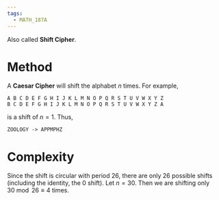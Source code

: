 ```yaml
---
tags:
  - MATH_187A
---
```

Also called **Shift Cipher**.
# Method
A **Caesar Cipher** will shift the alphabet $n$ times. For example,
```
A B C D E F G H I J K L M N O P Q R S T U V W X Y Z  
B C D E F G H I J K L M N O P Q R S T U V W X Y Z A
```
is a shift of $n = 1$. Thus, 
```
ZOOLOGY -> APPMPHZ
```

# Complexity
Since the shift is circular with period $26$, there are only $26$ possible shifts (including the identity, the $0$ shift). Let $n = 30$. Then we are shifting only $30 \bmod 26 \equiv 4$ times. 
